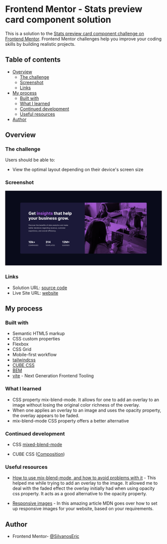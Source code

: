 # Frontend Mentor - Stats preview card component solution

This is a solution to the [Stats preview card component challenge on Frontend Mentor](https://www.frontendmentor.io/challenges/stats-preview-card-component-8JqbgoU62). Frontend Mentor challenges help you improve your coding skills by building realistic projects.

## Table of contents

- [Overview](#overview)
  - [The challenge](#the-challenge)
  - [Screenshot](#screenshot)
  - [Links](#links)
- [My process](#my-process)
  - [Built with](#built-with)
  - [What I learned](#what-i-learned)
  - [Continued development](#continued-development)
  - [Useful resources](#useful-resources)
- [Author](#author)

## Overview

### The challenge

Users should be able to:

- View the optimal layout depending on their device's screen size

### Screenshot

![screenshot](./screenshot.png)

### Links

- Solution URL: [source code](https://github.com/SilvanosEric/stats-preview-card-component)
- Live Site URL: [website](https://silvanoseric.github.io/stats-preview-card-component/)

## My process

### Built with

- Semantic HTML5 markup
- CSS custom properties
- Flexbox
- CSS Grid
- Mobile-first workflow
- [tailwindcss](https://tailwindcss.com/)
- [CUBE CSS](https://cube.fyi/)
- [BEM](http://getbem.com/)
- [vite](https://vitejs.dev/) - Next Generation Frontend Tooling

### What I learned

- CSS property mix-blend-mode. It allows for one to add an overlay to an image without losing the original color richness of the overlay.
- When one applies an overlay to an image and uses the opacity property, the overlay appears to be faded.
- mix-blend-mode CSS property offers a better alternative

### Continued development

- CSS [mixed-blend-mode](https://developer.mozilla.org/en-US/docs/Web/CSS/mix-blend-mode)

- CUBE CSS ([Composition](https://cube.fyi/composition.html))

### Useful resources

- [How to use mix-blend-mode, and how to avoid problems with it](https://www.youtube.com/watch?v=TAA89nkEuhw) - This helped me while trying to add an overlay to the image. It allowed me to deal with the faded effect the overlay initially had when using opacity css property. It acts as a good alternative to the opacity property.

- [Responsive images](https://developer.mozilla.org/en-US/docs/Learn/HTML/Multimedia_and_embedding/Responsive_images) - In this amazing article MDN goes over how to set up responsive images for your website, based on your requirements.

## Author

- Frontend Mentor- [@SilvanosEric](https://www.frontendmentor.io/profile/SilvanosEric)
